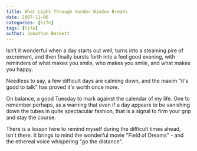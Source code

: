 ```yaml
---
title: What Light Through Yonder Window Breaks
date: 2007-11-06
categories: [life]
tags: [life]
author: Jonathan Beckett
---
```


Isn't it wonderful when a day starts out well, turns into a steaming pire of excrement, and then finally bursts forth into a feel good evening, with reminders of what makes you smile, who makes you smile, and what makes you happy.

Needless to say, a few difficult days are calming down, and the maxim "it's good to talk" has proved it's worth once more.

On balance, a good Tuesday to mark against the calendar of my life. One to remember perhaps, as a warning that even if a day appears to be vanishing down the tubes in quite spectacular fashion, that is a signal to firm your grip and stay the course.

There is a lesson here to remind myself during the difficult times ahead, isn't there. It brings to mind the wonderful movie "Field of Dreams" - and the ethereal voice whispering "go the distance".